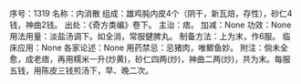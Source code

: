 序号：1319
名称：内消散
组成：雄鸡肫内皮4个（阴干，新瓦焙，存性），砂仁4钱，神曲2钱。
出处：《奇方类编》卷下。
主治：痞。
加减：None
功效：None
用法用量：淡盐汤调下。如全消，常服健脾丸。
制备方法：上为末，作6服。
临床应用：None
各家论述：None
用药禁忌：忌猪肉，唯鲫鱼妙。
附注：倘未全愈，成老痞，再用糯米一升(炒黄)，砂仁四两(炒)，神曲二两(炒)，共为末。每服五钱，用陈皮三钱煎汤下，早、晚二次。
